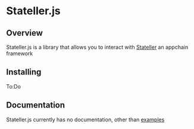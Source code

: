 # Stateller.js

## Overview

Stateller.js is a library that allows you to interact with [Stateller](https://github.com/angrymouse/stateller) an appchain framework

## Installing

To:Do

## Documentation

Stateller.js currently has no documentation, other than [examples]()
